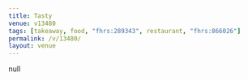 ```yaml
---
title: Tasty
venue: v13480
tags: [takeaway, food, "fhrs:289343", restaurant, "fhrs:866026"]
permalink: /v/13480/
layout: venue
---
```

null